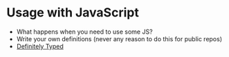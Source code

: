 # Usage with JavaScript

- What happens when you need to use some JS?
- Write your own definitions (never any reason to do this for public repos)
- [Definitely Typed](https://github.com/DefinitelyTyped/DefinitelyTyped)
